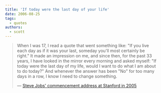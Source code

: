 ```yaml
---
title: 'If today were the last day of your life'
date: 2006-08-25
tags:
  - quotes
authors:
  - scott
---
```


> When I was 17, I read a quote that went something like: "If you live each day as if it was your last, someday you'll most certainly be right." It made an impression on me, and since then, for the past 33 years, I have looked in the mirror every morning and asked myself: "If today were the last day of my life, would I want to do what I am about to do today?" And whenever the answer has been "No" for too many days in a row, I know I need to change something.
>
> — [Steve Jobs' commencement address at Stanford in 2005](http://news-service.stanford.edu/news/2005/june15/jobs-061505.html)

